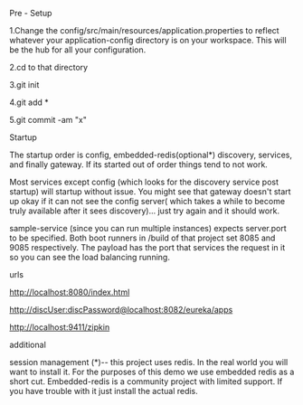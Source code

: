 Pre - Setup

1.Change the config/src/main/resources/application.properties to reflect whatever your application-config directory is on your workspace.  This will be the hub for all your configuration.

2.cd to that directory

3.git init

4.git add *

5.git commit -am "x"



Startup

The startup order is config, embedded-redis(optional*) discovery, services, and finally gateway.   If its started out of order things tend to not work.

Most services except config (which looks for the discovery service post startup) will startup without issue.  You might see that gateway doesn't start up okay if it can not see the config server( which takes a while to become truly available after it sees discovery)... just try again and it should work.   

sample-service (since you can run multiple instances) expects server.port to be specified.  Both boot runners in /build of that project set 8085 and 9085 respectively.  The payload has the port that services the request in it so you can see the load balancing running.



urls

<http://localhost:8080/index.html>

<http://discUser:discPassword@localhost:8082/eureka/apps>

<http://localhost:9411/zipkin>





additional 

session management (*)-- this project uses redis. In the real world you will want to install it.  For the purposes of this demo we use embedded redis as a short cut.  Embedded-redis is a community project with limited support.  If you have trouble with it just install the actual redis.